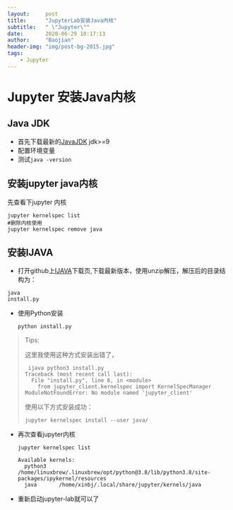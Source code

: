 ```yaml
---
layout:     post
title:      "JupyterLab安装Java内核"
subtitle:   " \"Jupyter\""
date:       2020-06-29 10:17:13
author:     "Baojian"
header-img: "img/post-bg-2015.jpg"
tags:
    - Jupyter
---
```


# Jupyter 安装Java内核

## Java JDK

- 首先下载最新的[JavaJDK](https://www.oracle.com/java/technologies/javase-downloads.html) jdk>=9
- 配置环境变量
- 测试`java -version`

## 安装jupyter java内核

先查看下jupyter 内核

```shell
jupyter kernelspec list
#删除内核使用
jupyter kernelspec remove java
```

## 安装IJAVA

- 打开github上[IJAVA](https://github.com/SpencerPark/IJava/releases)下载页,下载最新版本，使用unzip解压，解压后的目录结构为：

```
java
install.py
```

- 使用Python安装

  ```python
  python install.py
  ```

> Tips:
>
> 这里我使用这种方式安装出错了，
>
> ```
>  ijava python3 install.py            
> Traceback (most recent call last):
>   File "install.py", line 6, in <module>
>     from jupyter_client.kernelspec import KernelSpecManager
> ModuleNotFoundError: No module named 'jupyter_client'
> ```
>
> 使用以下方式安装成功：
>
> ```shell
> jupyter kernelspec install --user java/
> ```

- 再次查看jupyter内核

  ```shell
  jupyter kernelspec list
  ```

  ```
  Available kernels:
    python3    /home/linuxbrew/.linuxbrew/opt/python@3.8/lib/python3.8/site-packages/ipykernel/resources
    java       /home/xinbj/.local/share/jupyter/kernels/java
  ```

- 重新启动jupyter-lab就可以了